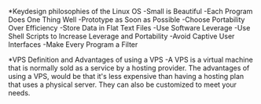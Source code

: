 *Keydesign philosophies of the Linux OS
	-Small is Beautiful
	-Each Program Does One Thing Well
	-Prototype as Soon as Possible
	-Choose Portability Over Efficiency
	-Store Data in Flat Text Files
	-Use Software Leverage
	-Use Shell Scripts to Increase Leverage and Portability
	-Avoid Captive User Interfaces
	-Make Every Program a Filter

*VPS Definition and Advantages of using a VPS
	-A VPS is a virtual machine that is normally sold as a service by a hosting provider. The advantages of using a VPS, would be that it's less expensive than having a hosting plan that uses a physical server. They can also be customized to meet your needs. 
